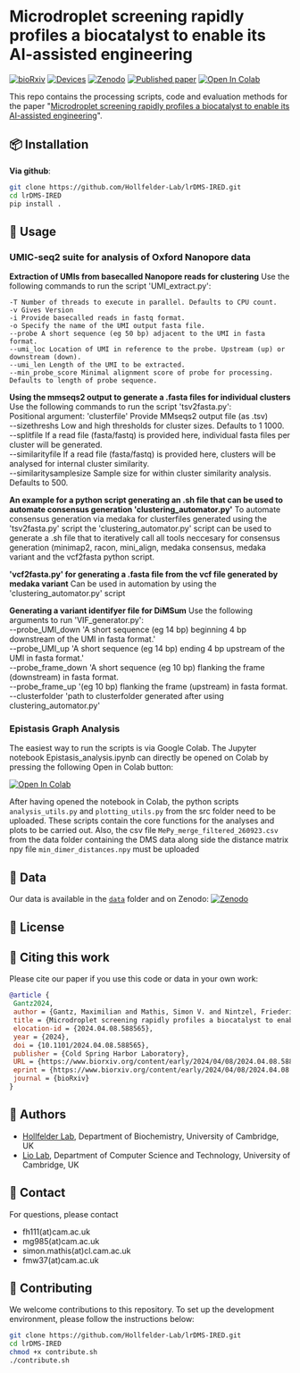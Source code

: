 # Microdroplet screening rapidly profiles a biocatalyst to enable its AI-assisted engineering

[![bioRxiv](https://img.shields.io/badge/bioRxiv-10.1101/2024.04.08.588565-b31b1b.svg)](https://www.biorxiv.org/content/10.1101/2024.04.08.588565)
[![Devices](https://img.shields.io/badge/%F0%9F%92%A7%20OpenWetWare-DropBase%20lrDMS%20chips-blue?style=flat&labelColor=gray&color=lightblue&link=https%3A%2F%2Fopenwetware.org%2Fwiki%2FDropBase%3ADevices)](https://openwetware.org/wiki/DropBase:Devices)
[![Zenodo](https://img.shields.io/badge/zenodo-10.1101%2F2024.04.08.588565-blue?style=flat&link=https%3A%2F%2Fzenodo.org%2Frecords%2F11357236)](https://zenodo.org/records/11357236)
[![Published paper](https://img.shields.io/badge/%F0%9F%93%83_full_paper-pdf-green)](https://www.biorxiv.org/content/10.1101/2024.04.08.588565.full.pdf)
<a target="_blank" href="https://colab.research.google.com/drive/16rXKgbGXBBsHvS_2V84WbfKsJYf9lO4Q">
  <img src="https://colab.research.google.com/assets/colab-badge.svg" alt="Open In Colab"/>
</a>

This repo contains the processing scripts, code and evaluation methods for the paper "[Microdroplet screening rapidly profiles a biocatalyst to enable its AI-assisted engineering](TODO)".

## 📦 Installation

**Via github**:

```bash
git clone https://github.com/Hollfelder-Lab/lrDMS-IRED.git
cd lrDMS-IRED
pip install .
```

## 🚀 Usage

### UMIC-seq2 suite for analysis of Oxford Nanopore data

**Extraction of UMIs from basecalled Nanopore reads for clustering**
Use the following commands to run the script 'UMI_extract.py': 
``` 
-T Number of threads to execute in parallel. Defaults to CPU count.  
-v Gives Version
-i Provide basecalled reads in fastq format.  
-o Specify the name of the UMI output fasta file.  
--probe A short sequence (eg 50 bp) adjacent to the UMI in fasta format.  
--umi_loc Location of UMI in reference to the probe. Upstream (up) or downstream (down).  
--umi_len Length of the UMI to be extracted.  
--min_probe_score Minimal alignment score of probe for processing. Defaults to length of probe sequence.  
```

**Using the mmseqs2 output to generate a .fasta files for individual clusters**  
Use the following commands to run the script 'tsv2fasta.py':  
Positional argument: 'clusterfile' Provide MMseqs2 output file (as .tsv)  
--sizethreshs Low and high thresholds for cluster sizes. Defaults to 1 1000.  
--splitfile If a read file (fasta/fastq) is provided here, individual fasta files per cluster will be generated.  
--similarityfile If a read file (fasta/fastq) is provided here, <similaritysamplesize> clusters will be analysed for internal cluster similarity.  
--similaritysamplesize Sample size for within cluster similarity analysis. Defaults to 500.  

**An example for a python script generating an .sh file that can be used to automate consensus generation 'clustering_automator.py'**
To automate consensus generation via medaka for clusterfiles generated using the 'tsv2fasta.py' script the 'clustering_automator.py' script can be used to generate a .sh file that to iteratively call all tools neccesary for consensus generation (minimap2, racon, mini_align, medaka consensus, medaka variant and the vcf2fasta python script.

**'vcf2fasta.py' for generating a .fasta file from the vcf file generated by medaka variant**
Can be used in automation by using the 'clustering_automator.py' script

**Generating a variant identifyer file for DiMSum**
Use the following arguments to run 'VIF_generator.py':  
--probe_UMI_down 'A short sequence (eg 14 bp) beginning 4 bp downstream of the UMI in fasta format.'  
--probe_UMI_up 'A short sequence (eg 14 bp) ending 4 bp upstream of the UMI in fasta format.'  
--probe_frame_down 'A short sequence (eg 10 bp) flanking the frame (downstream) in fasta format.  
--probe_frame_up '(eg 10 bp) flanking the frame (upstream) in fasta format.  
--clusterfolder 'path to clusterfolder generated after using clustering_automator.py'  

### Epistasis Graph Analysis

The easiest way to run the scripts is via Google Colab. The Jupyter notebook Epistasis_analysis.ipynb can directly be opened on Colab by pressing the following Open in Colab button:

[![Open In Colab](https://colab.research.google.com/assets/colab-badge.svg)](https://colab.research.google.com/github/Hollfelder-Lab/lrDMS-IRED/blob/main/notebooks/Epistasis_analysis.ipynb)

After having opened the notebook in Colab, the python scripts `analysis_utils.py` and `plotting_utils.py` from the src folder need to be uploaded. These scripts contain the core functions for the analyses and plots to be carried out. Also, the csv file `MePy_merge_filtered_260923.csv` from the data folder containing the DMS data along side the distance matrix npy file `min_dimer_distances.npy` must be uploaded

## 🧪 Data

Our data is available in the [`data`](data) folder and on Zenodo: [![Zenodo](https://img.shields.io/badge/zenodo-10.1101%2F2024.04.08.588565-blue?style=flat&link=https%3A%2F%2Fzenodo.org%2Frecords%2F11357236)](https://zenodo.org/records/11357236)

## 📜 License

## 📃 Citing this work

Please cite our paper if you use this code or data in your own work:

```bibtex
@article {
 Gantz2024,
 author = {Gantz, Maximilian and Mathis, Simon V. and Nintzel, Friederike E. H. and Zurek, Paul J. and Knaus, Tanja and Patel, Elie and Boros, Daniel and Weberling, Friedrich-Maximilian and Kenneth, Matthew R. A. and   Klein, Oskar J. and Medcalf, Elliot J. and Moss, Jacob and Herger, Michael and Kaminski, Tomasz S. and Mutti, Francesco G. and Lio, Pietro and Hollfelder, Florian},
 title = {Microdroplet screening rapidly profiles a biocatalyst to enable its AI-assisted engineering},
 elocation-id = {2024.04.08.588565},
 year = {2024},
 doi = {10.1101/2024.04.08.588565},
 publisher = {Cold Spring Harbor Laboratory},
 URL = {https://www.biorxiv.org/content/early/2024/04/08/2024.04.08.588565},
 eprint = {https://www.biorxiv.org/content/early/2024/04/08/2024.04.08.588565.full.pdf},
 journal = {bioRxiv}
}
```

## 👥 Authors

- [Hollfelder Lab](https://hollfelder.bioc.cam.ac.uk/), Department of Biochemistry, University of Cambridge, UK
- [Lio Lab](https://www.cst.cam.ac.uk/people/pl219), Department of Computer Science and Technology, University of Cambridge, UK

## 📧 Contact

For questions, please contact

- fh111(at)cam.ac.uk  
- mg985(at)cam.ac.uk
- simon.mathis(at)cl.cam.ac.uk
- fmw37(at)cam.ac.uk

## 🤝 Contributing

We welcome contributions to this repository. To set up the development environment, please follow the instructions below:

```bash
git clone https://github.com/Hollfelder-Lab/lrDMS-IRED.git
cd lrDMS-IRED
chmod +x contribute.sh
./contribute.sh
```
